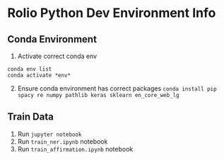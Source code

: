 # Rolio Python Dev Environment Info

## Conda Environment
1. Activate correct conda env
```
conda env list
conda activate *env*
```

2. Ensure conda environment has correct packages
```conda install pip spacy re numpy pathlib keras sklearn en_core_web_lg```

## Train Data

1. Run ```jupyter notebook```
2. Run `train_ner.ipynb` notebook
3. Run `train_affirmation.ipynb` notebook

